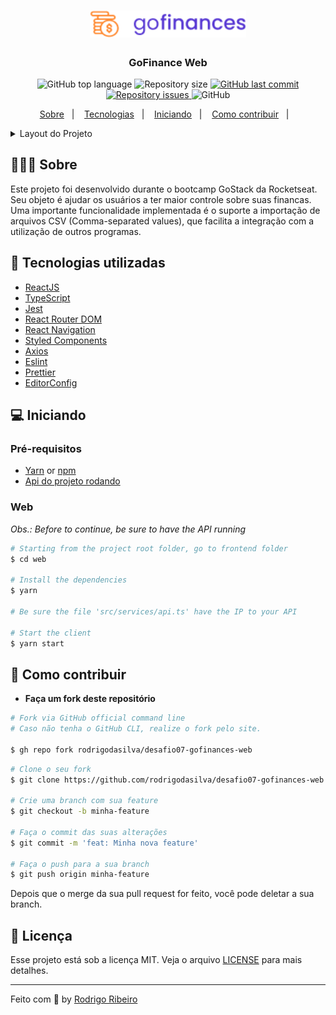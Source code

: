 <h1 align="center">
  <img src="./src/assets/logo_purple.png" alt="GoFinances" width="250px">
</h1>

<h3 align="center">
  GoFinance Web
</h3>

<p align="center">
  <img alt="GitHub top language" src="https://img.shields.io/github/languages/top/rodrigodasilva/desafio07-gofinances-web?color=%235636D3">

  <img alt="Repository size" src="https://img.shields.io/github/repo-size/rodrigodasilva/desafio07-gofinances-web?color=%235636D3">

  <a href="https://github.com/rodrigodasilva/desafio07-gofinances-web/commits/master">
    <img alt="GitHub last commit" src="https://img.shields.io/github/last-commit/rodrigodasilva/desafio07-gofinances-web?color=%235636D3">
  </a>

  <a href="https://github.com/rodrigodasilva/desafio07-gofinances-web/issues">
    <img alt="Repository issues" src="https://img.shields.io/github/issues/rodrigodasilva/desafio07-gofinances-web?color=%235636D3">
  </a>

  <img alt="GitHub" src="https://img.shields.io/github/license/rodrigodasilva/desafio07-gofinances-web?color=%235636D3">
</p>

<p align="center">
  <a href="#-sobre">Sobre</a>&nbsp;&nbsp;&nbsp;|&nbsp;&nbsp;&nbsp;
  <a href="#-tecnologias">Tecnologias</a>&nbsp;&nbsp;&nbsp;|&nbsp;&nbsp;&nbsp;
  <a href="#-iniciando">Iniciando</a>&nbsp;&nbsp;&nbsp;|&nbsp;&nbsp;&nbsp;
  <a href="#-como-contribuir">Como contribuir</a>&nbsp;&nbsp;&nbsp;|&nbsp;&nbsp;&nbsp;
</p>

<details><summary>Layout do Projeto</summary>
 <img alt="Layout Dashboard" src="https://res.cloudinary.com/rodrigoribeiro/image/upload/v1590196587/gofinance_vzoh9k.png">
  <img alt="Layout Import" src="https://res.cloudinary.com/rodrigoribeiro/image/upload/v1590195791/import_jpvktv.png">
</details>

## 👨🏻‍💻 Sobre

Este projeto foi desenvolvido durante o bootcamp GoStack da Rocketseat. Seu objeto é ajudar os usuários a ter maior controle sobre suas financas. Uma importante funcionalidade implementada é o suporte a importação de arquivos CSV (Comma-separated values), que facilita a integração com a utilização de outros programas.

## 🚀 Tecnologias utilizadas

- [ReactJS](https://reactjs.org/)
- [TypeScript](https://www.typescriptlang.org/)
- [Jest](https://jestjs.io/)
- [React Router DOM](https://reacttraining.com/react-router/)
- [React Navigation](https://reactnavigation.org/)
- [Styled Components](https://styled-components.com/)
- [Axios](https://github.com/axios/axios)
- [Eslint](https://eslint.org/)
- [Prettier](https://prettier.io/)
- [EditorConfig](https://editorconfig.org/)

## 💻 Iniciando

### Pré-requisitos

- [Yarn](https://classic.yarnpkg.com/) or [npm](https://www.npmjs.com/)
- [Api do projeto rodando](https://github.com/rodrigodasilva/gostack-desafio06-typeorm-upload)

### Web

_Obs.: Before to continue, be sure to have the API running_

```bash
# Starting from the project root folder, go to frontend folder
$ cd web

# Install the dependencies
$ yarn

# Be sure the file 'src/services/api.ts' have the IP to your API

# Start the client
$ yarn start
```

## 🤔 Como contribuir

- **Faça um fork deste repositório**

```bash
# Fork via GitHub official command line
# Caso não tenha o GitHub CLI, realize o fork pelo site.

$ gh repo fork rodrigodasilva/desafio07-gofinances-web
```

```bash
# Clone o seu fork
$ git clone https://github.com/rodrigodasilva/desafio07-gofinances-web.git && cd desafio07-gofinances-web.git

# Crie uma branch com sua feature
$ git checkout -b minha-feature

# Faça o commit das suas alterações
$ git commit -m 'feat: Minha nova feature'

# Faça o push para a sua branch
$ git push origin minha-feature
```

Depois que o merge da sua pull request for feito, você pode deletar a sua branch.

## 📝 Licença

Esse projeto está sob a licença MIT. Veja o arquivo [LICENSE](LICENSE) para mais detalhes.

---

Feito com 💜 by [Rodrigo Ribeiro](https://www.linkedin.com/in/rodrigo-ribeiro-full-stack-javascript/)
